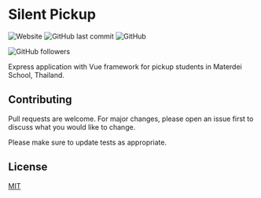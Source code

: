 # Silent Pickup

![Website](https://img.shields.io/website?style=for-the-badge&url=https%3A%2F%2Fmd-queues.herokuapp.com)
![GitHub last commit](https://img.shields.io/github/last-commit/3xbun/silent-pickup?label=last%20update&style=for-the-badge)
![GitHub](https://img.shields.io/github/license/3xbun/rolling-pinn-app?style=for-the-badge)

![GitHub followers](https://img.shields.io/github/followers/3xbun?label=follow&style=social)

Express application with Vue framework for pickup students in Materdei School, Thailand.

## Contributing

Pull requests are welcome. For major changes, please open an issue first to discuss what you would like to change.

Please make sure to update tests as appropriate.

## License

[MIT](https://choosealicense.com/licenses/mit/)
